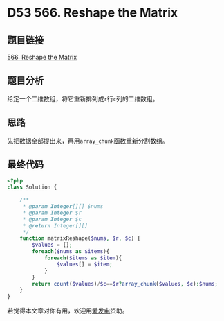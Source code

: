 # D53 566. Reshape the Matrix

## 题目链接

[566. Reshape the Matrix](https://leetcode.com/problems/reshape-the-matrix/)

## 题目分析

给定一个二维数组，将它重新排列成`r`行`c`列的二维数组。

## 思路

先把数据全部提出来，再用`array_chunk`函数重新分割数组。

## 最终代码

```php
<?php
class Solution {

    /**
     * @param Integer[][] $nums
     * @param Integer $r
     * @param Integer $c
     * @return Integer[][]
     */
    function matrixReshape($nums, $r, $c) {
        $values = [];
        foreach($nums as $items){
            foreach($items as $item){
                $values[] = $item;
            }
        }
        return count($values)/$c==$r?array_chunk($values, $c):$nums;
    }
}
```

若觉得本文章对你有用，欢迎用[爱发电](https://afdian.net/@skys215)资助。

